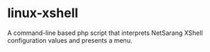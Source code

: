 # linux-xshell
A command-line based php script that interprets NetSarang XShell configuration values and presents a menu.
